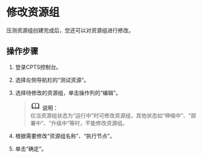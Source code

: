 # 修改资源组<a name="cpts_01_0024"></a>

压测资源组创建完成后，您还可以对资源组进行修改。

## 操作步骤<a name="section1150695345713"></a>

1.  登录CPTS控制台。
2.  选择左侧导航栏的“测试资源“。
3.  选择待修改的资源组，单击操作列的“编辑”。

    >![](public_sys-resources/icon-note.gif) **说明：**   
    >仅当资源组状态为“运行中”时可修改资源组，其他状态如“伸缩中”、“部署中”、“升级中”等时，不能修改资源组。  

4.  根据需要修改“资源组名称”、“执行节点”。
5.  单击“确定”。


